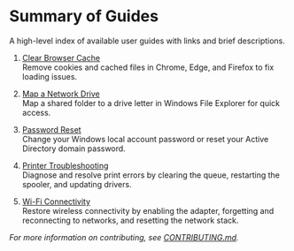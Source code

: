 # Summary of Guides

A high-level index of available user guides with links and brief descriptions.

1. [Clear Browser Cache](guides/clear-browser-cache.md)  
   Remove cookies and cached files in Chrome, Edge, and Firefox to fix loading issues.

2. [Map a Network Drive](guides/map-network-drive.md)  
   Map a shared folder to a drive letter in Windows File Explorer for quick access.

3. [Password Reset](guides/password-reset.md)  
   Change your Windows local account password or reset your Active Directory domain password.

4. [Printer Troubleshooting](guides/printer-troubleshooting.md)  
   Diagnose and resolve print errors by clearing the queue, restarting the spooler, and updating drivers.

5. [Wi-Fi Connectivity](guides/wifi-connectivity.md)  
   Restore wireless connectivity by enabling the adapter, forgetting and reconnecting to networks, and resetting the network stack.

_For more information on contributing, see [CONTRIBUTING.md](CONTRIBUTING.md)._
